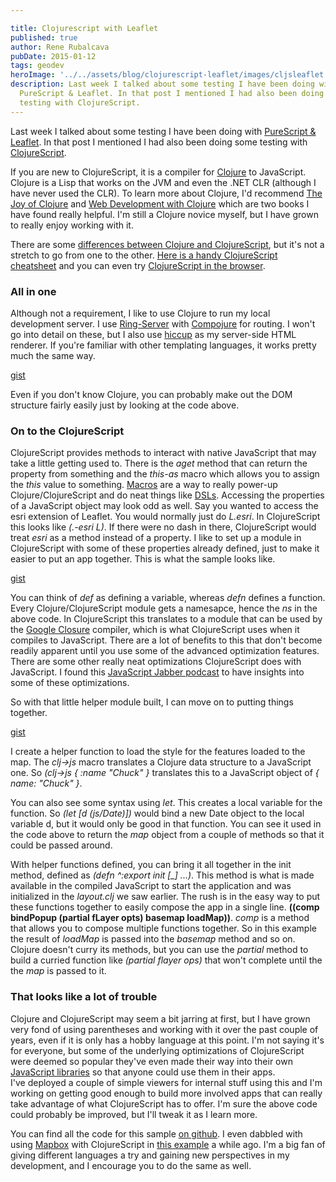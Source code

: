 ```yaml
---

title: Clojurescript with Leaflet
published: true
author: Rene Rubalcava
pubDate: 2015-01-12
tags: geodev
heroImage: '../../assets/blog/clojurescript-leaflet/images/cljsleaflet.png'
description: Last week I talked about some testing I have been doing with
  PureScript & Leaflet. In that post I mentioned I had also been doing some
  testing with ClojureScript.
---
```


Last week I talked about some testing I have been doing with
[PureScript & Leaflet](http://odoe.net/blog/purescript-with-leaflet-experiments/).
In that post I mentioned I had also been doing some testing with
[ClojureScript](https://github.com/clojure/clojurescript).

If you are new to ClojureScript, it is a compiler for
[Clojure](http://clojure.org/) to JavaScript. Clojure is a Lisp that works on
the JVM and even the .NET CLR (although I have never used the CLR). To learn
more about Clojure, I'd recommend
[The Joy of Clojure](http://www.manning.com/fogus2/?a_aid=rrubalcava) and
[Web Development with Clojure](https://pragprog.com/book/dswdcloj/web-development-with-clojure)
which are two books I have found really helpful. I'm still a Clojure novice
myself, but I have grown to really enjoy working with it.

There are some
[differences between Clojure and ClojureScript](https://github.com/clojure/clojurescript/wiki/Differences-from-Clojure),
but it's not a stretch to go from one to the other.
[Here is a handy ClojureScript cheatsheet](http://cljs.info/cheatsheet/) and you
can even try
[ClojureScript in the browser](https://himera.herokuapp.com/index.html).

### All in one

Although not a requirement, I like to use Clojure to run my local development
server. I use [Ring-Server](https://github.com/weavejester/ring-server) with
[Compojure](https://github.com/weavejester/compojure) for routing. I won't go
into detail on these, but I also use
[hiccup](https://github.com/weavejester/hiccup) as my server-side HTML renderer.
If you're familiar with other templating languages, it works pretty much the
same way.

[gist](https://gist.github.com/odoe/1b0f0cef590ba96c5845)

Even if you don't know Clojure, you can probably make out the DOM structure
fairly easily just by looking at the code above.

### On to the ClojureScript

ClojureScript provides methods to interact with native JavaScript that may take
a little getting used to. There is the _aget_ method that can return the
property from something and the _this-as_ macro which allows you to assign the
_this_ value to something.
[Macros](https://www.safaribooksonline.com/library/view/clojurescript-up-and/9781449327422/ch08.html)
are a way to really power-up Clojure/ClojureScript and do neat things like
[DSLs](https://pragprog.com/magazines/2011-07/growing-a-dsl-with-clojure).
Accessing the properties of a JavaScript object may look odd as well. Say you
wanted to access the esri extension of Leaflet. You would normally just do
_L.esri_. In ClojureScript this looks like _(.-esri L)_. If there were no dash
in there, ClojureScript would treat _esri_ as a method instead of a property. I
like to set up a module in ClojureScript with some of these properties already
defined, just to make it easier to put an app together. This is what the sample
looks like.

[gist](https://gist.github.com/odoe/d2c4b0e6a0a35303f7ef)

You can think of _def_ as defining a variable, whereas _defn_ defines a
function. Every Clojure/ClojureScript module gets a namesapce, hence the _ns_ in
the above code. In ClojureScript this translates to a module that can be used by
the [Google Closure](https://developers.google.com/closure/) compiler, which is
what ClojureScript uses when it compiles to JavaScript. There are a lot of
benefits to this that don't become readily apparent until you use some of the
advanced optimization features. There are some other really neat optimizations
ClojureScript does with JavaScript. I found this
[JavaScript Jabber podcast](http://devchat.tv/js-jabber/107-jsj-clojurescript-om-with-david-nolen)
to have insights into some of these optimizations.

So with that little helper module built, I can move on to putting things
together.

[gist](https://gist.github.com/odoe/a299d07646ba97f13760)

I create a helper function to load the style for the features loaded to the map.
The _clj->js_ macro translates a Clojure data structure to a JavaScript one. So
_(clj->js { :name "Chuck" }_ translates this to a JavaScript object of _{ name:
"Chuck" }_.

You can also see some syntax using _let_. This creates a local variable for the
function. So _(let [d (js/Date)])_ would bind a new Date object to the local
variable d, but it would only be good in that function. You can see it used in
the code above to return the _map_ object from a couple of methods so that it
could be passed around.

With helper functions defined, you can bring it all together in the init method,
defined as _(defn ^:export init [\_] ...)_. This method is what is made
available in the compiled JavaScript to start the application and was
initialized in the _layout.clj_ we saw earlier. The rush is in the easy way to
put these functions together to easily compose the app in a single line.
**((comp bindPopup (partial fLayer opts) basemap loadMap))**. _comp_ is a method
that allows you to compose multiple functions together. So in this example the
result of _loadMap_ is passed into the _basemap_ method and so on. Clojure
doesn't curry its methods, but you can use the _partial_ method to build a
curried function like _(partial flayer ops)_ that won't complete until the the
_map_ is passed to it.

### That looks like a lot of trouble

Clojure and ClojureScript may seem a bit jarring at first, but I have grown very
fond of using parentheses and working with it over the past couple of years,
even if it is only has a hobby language at this point. I'm not saying it's for
everyone, but some of the underlying optimizations of ClojureScript were deemed
so popular they've even made their way into their own
[JavaScript libraries](https://github.com/swannodette/mori) so that anyone could
use them in their apps. I've deployed a couple of simple viewers for internal
stuff using this and I'm working on getting good enough to build more involved
apps that can really take advantage of what ClojureScript has to offer. I'm sure
the above code could probably be improved, but I'll tweak it as I learn more.

You can find all the code for this sample
[on github](https://github.com/odoe/esrileaflet-clj). I even dabbled with using
[Mapbox](https://www.mapbox.com/) with ClojureScript in
[this example](https://github.com/odoe/mapbox-clj) a while ago. I'm a big fan of
giving different languages a try and gaining new perspectives in my development,
and I encourage you to do the same as well.
